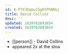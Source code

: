 ```yaml
---
id: 6-P7VJDqmu15gOtPhNRkj
title: David Collins
desc: ''
updated: 1639762693854
created: 1639762693854
---
```



- [[person]] - David Collins
- appeared 2x at the stoa
